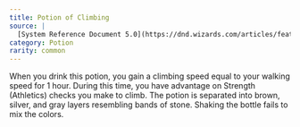 ```yaml
---
title: Potion of Climbing
source: |
  [System Reference Document 5.0](https://dnd.wizards.com/articles/features/systems-reference-document-srd)
category: Potion
rarity: common
---
```


When you drink this potion, you gain a climbing speed equal to your walking speed for 1 hour. During this time, you have advantage on Strength (Athletics) checks you make to climb. The potion is separated into brown, silver, and gray layers resembling bands of stone. Shaking the bottle fails to mix the colors.
